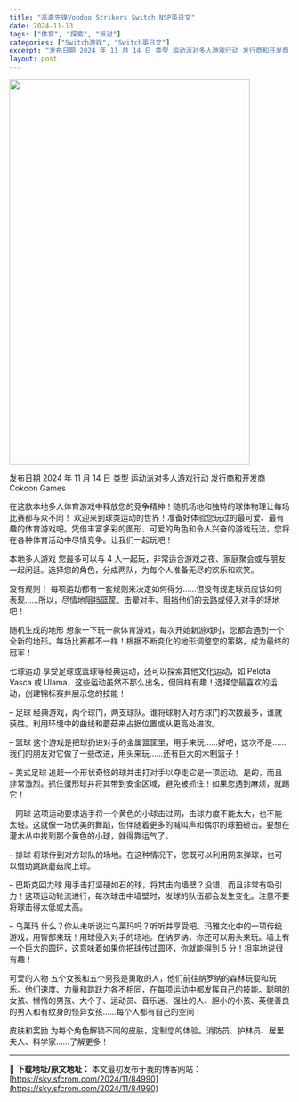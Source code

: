 ```yaml
---
title: "巫毒先锋Voodoo Strikers Switch NSP英日文"
date: 2024-11-13
tags: ["体育", "探索", "派对"]
categories: ["Switch游戏", "Switch英日文"]
excerpt: "发布日期 2024 年 11 月 14 日 类型 运动派对多人游戏行动 发行商和开发商 Cokoon Games 在这款本地多人体育游戏中释放您的竞争精神！随机场地和独特的球体物理让每场比赛都与众不同！ 欢迎来到球类运动的世界！准备好体验您玩过的最可爱、最有趣的体育游戏吧。凭借丰富多彩的图形、可爱的&hellip;"
layout: post
---
```


<img class="aligncenter size-full wp-image-84991" src="https://sky.sfcrom.com/wp-content/uploads/2024/11/2024111308500961.webp" alt="" width="432" height="692" />

发布日期 2024 年 11 月 14 日
类型 运动派对多人游戏行动
发行商和开发商 Cokoon Games

在这款本地多人体育游戏中释放您的竞争精神！随机场地和独特的球体物理让每场比赛都与众不同！
欢迎来到球类运动的世界！准备好体验您玩过的最可爱、最有趣的体育游戏吧。凭借丰富多彩的图形、可爱的角色和令人兴奋的游戏玩法，您将在各种体育活动中尽情竞争。让我们一起玩吧！

本地多人游戏
您最多可以与 4 人一起玩，非常适合游戏之夜、家庭聚会或与朋友一起闲逛。选择您的角色，分成两队，为每个人准备无尽的欢乐和欢笑。

没有规则！
每项运动都有一套规则来决定如何得分……但没有规定球员应该如何表现……所以，尽情地阻挡篮筐、击晕对手、阻挡他们的去路或侵入对手的场地吧！

随机生成的地形
想象一下玩一款体育游戏，每次开始新游戏时，您都会遇到一个全新的地形。每场比赛都不一样！根据不断变化的地形调整您的策略，成为最终的冠军！

七球运动
享受足球或篮球等经典运动，还可以探索其他文化运动，如 Pelota Vasca 或 Ulama，这些运动虽然不那么出名，但同样有趣！选择您最喜欢的运动，创建锦标赛并展示您的技能！

– 足球
经典游戏，两个球门，两支球队。谁将球射入对方球门的次数最多，谁就获胜。利用环境中的曲线和蘑菇来占据位置或从更高处进攻。

– 篮球
这个游戏是把球扔进对手的金属篮筐里，用手来玩……好吧，这次不是……我们的朋友对它做了一些改进，用头来玩……还有巨大的木制篮子！

– 美式足球
追赶一个形状奇怪的球并击打对手以夺走它是一项运动。是的，而且非常激烈。抓住蛋形球并将其带到安全区域，避免被抓住！如果您遇到麻烦，就踢它！

– 网球
这项运动要求选手将一个黄色的小球击过网，击球力度不能太大，也不能太轻。这就像一场优美的舞蹈，但伴随着更多的喊叫声和偶尔的球拍砸击。要想在灌木丛中找到那个黄色的小球，就得靠运气了。

– 排球
将球传到对方球队的场地。在这种情况下，您既可以利用网来弹球，也可以借助跳跃蘑菇爬上球。

– 巴斯克回力球
用手击打坚硬如石的球，将其击向墙壁？没错，而且非常有吸引力！这项运动轮流进行，每次球击中墙壁时，发球的队伍都会发生变化。注意不要将球击得太低或太高。

– 乌莱玛
什么？你从未听说过乌莱玛吗？听听并享受吧。玛雅文化中的一项传统游戏，用臀部来玩！用球侵入对手的场地。在纳罗纳，你还可以用头来玩。墙上有一个巨大的圆环，这意味着如果你把球传过圆环，你就能得到 5 分！坦率地说很有趣！

可爱的人物
五个女孩和五个男孩是勇敢的人，他们前往纳罗纳的森林玩耍和玩乐。他们速度、力量和跳跃力各不相同，在每项运动中都发挥自己的技能。聪明的女孩、懒惰的男孩、大个子、运动员、音乐迷、强壮的人、胆小的小孩、英俊善良的男人和有纹身的怪异女孩……每个人都有自己的空间！

皮肤和奖励
为每个角色解锁不同的皮肤，定制您的体验。消防员、护林员、居里夫人、科学家……了解更多！

---
📖 **下载地址/原文地址：** 本文最初发布于我的博客网站：[https://sky.sfcrom.com/2024/11/84990](https://sky.sfcrom.com/2024/11/84990)

